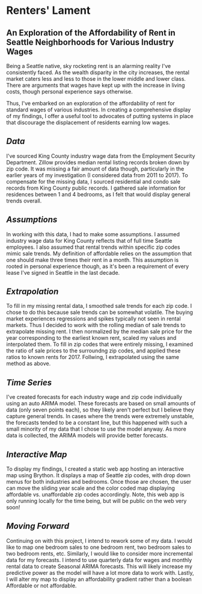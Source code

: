 # Renters' Lament   

## An Exploration of the Affordability of Rent in Seattle Neighborhoods for Various Industry Wages   

Being a Seattle native, sky rocketing rent is an alarming reality I've consistently faced. As the wealth disparity in the city increases, the rental market caters less and less to those in the lower middle and lower class. There are arguments that wages have kept up with the increase in living costs, though personal experience says otherwise.  

Thus, I've embarked on an exploration of the affordability of rent for standard wages of various industries. In creating a comprehensive display of my findings, I offer a useful tool to advocates of putting systems in place that discourage the displacement of residents earning low wages.  

## _Data_  

I've sourced King County industry wage data from the Employment Security Department. Zillow provides median rental listing records broken down by zip code. It was missing a fair amount of data though, particularly in the earlier years of my investigation (I considered data from 2011 to 2017). To compensate for the missing data, I sourced residential and condo sale records from King County public records. I gathered sale information for residences between 1 and 4 bedrooms, as I felt that would display general trends overall. 

## _Assumptions_  

In working with this data, I had to make some assumptions. I assumed industry wage data for King County reflects that of full time Seattle employees. I also assumed that rental trends within specific zip codes mimic sale trends. My definition of affordable relies on the assumption that one should make three times their rent in a month. This assumption is rooted in personal experience though, as it's been a requirement of every lease I've signed in Seattle in the last decade.  

## _Extrapolation_  

To fill in my missing rental data, I smoothed sale trends for each zip code. I chose to do this because sale trends can be somewhat volatile. The buying market experiences regressions and spikes typically not seen in rental markets. Thus I decided to work with the rolling median of sale trends to extrapolate missing rent. I then normalized by the median sale price for the year corresponding to the earliest known rent, scaled my values and interpolated them. To fill in zip codes that were entirely missing, I examined the ratio of sale prices to the surroundng zip codes, and applied these ratios to known rents for 2017. Follwing, I extrapolated using the same method as above. 

## _Time Series_  

I've created forecasts for each industry wage and zip code individually using an auto ARIMA model. These forecasts are based on small amounts of data (only seven points each), so they likely aren't perfect but I believe they capture general trends. In cases where the trends were extremely unstable, the forecasts tended to be a constant line, but this happened with such a small minority of my data that I chose to use the model anyway. As more data is collected, the ARIMA models will provide better forecasts.   

## _Interactive Map_   

To display my findings, I created a static web app hosting an interactive map using Brython. It displays a map of Seattle zip codes, with drop down menus for both industries and bedrooms. Once those are chosen, the user can move the sliding year scale and the color coded map displaying affordable vs. unaffordable zip codes accordingly. Note, this web app is only running locally for the time being, but will be public on the web very soon!  

## _Moving Forward_  

Continuing on with this project, I intend to rework some of my data. I would like to map one  bedroom sales to one bedroom rent, two bedroom sales to two bedroom rents, etc. Similarly, I would like to consider more incremental data for my forecasts. I intend to use quarterly data for wages and monthly rental data to create Seasonal ARIMA forecasts. This will likely increase my predictive power as the model will have a lot more data to work with. Lastly, I will alter my map to display an affordability gradient rather than a boolean Affordable or not affordable. 




